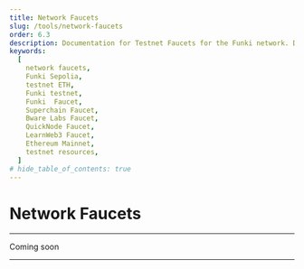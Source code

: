 ```yaml
---
title: Network Faucets
slug: /tools/network-faucets
order: 6.3
description: Documentation for Testnet Faucets for the Funki network. Details how to obtain Funki testnet ETH.
keywords:
  [
    network faucets,
    Funki Sepolia,
    testnet ETH,
    Funki testnet,
    Funki  Faucet,
    Superchain Faucet,
    Bware Labs Faucet,
    QuickNode Faucet,
    LearnWeb3 Faucet,
    Ethereum Mainnet,
    testnet resources,
  ]
# hide_table_of_contents: true
---
```


# Network Faucets

---

Coming soon

<!-- ## Alchemy Faucet

The [Alchemy Faucet](https://funkifaucet.com/) is a fast and reliable network faucet that allows users with a free Alchemy account to request testnet ETH on Funki Sepolia.

:::info

Requests to Alchemy's Funki Sepolia Faucet are limited to one claim per 24 hours.

::: -->

---

